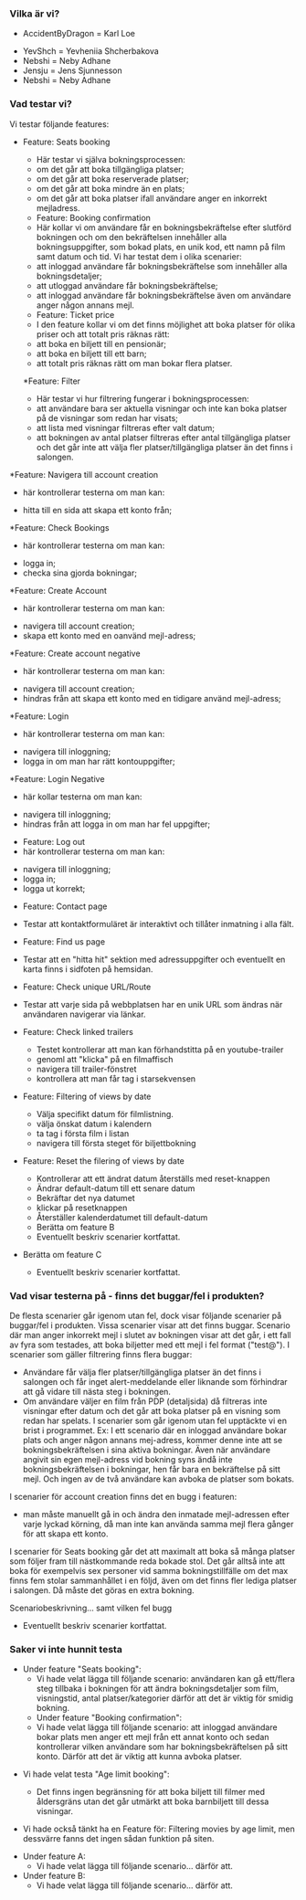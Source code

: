 ### Vilka är vi?
* AccidentByDragon = Karl Loe
- YevShch = Yevheniia Shcherbakova
- Nebshi = Neby Adhane
- Jensju = Jens Sjunnesson
- Nebshi = Neby Adhane

### Vad testar vi?
Vi testar följande features:
* Feature: Seats booking
  *  Här testar vi själva bokningsprocessen:
  - om det går att boka tillgängliga platser;
  - om det går att boka reserverade platser;
  - om det går att boka mindre än en plats;
  - om det går att boka platser ifall användare anger en inkorrekt mejladress.

  * Feature: Booking confirmation
  * Här kollar vi om användare får en bokningsbekräftelse efter slutförd bokningen och om den bekräftelsen innehåller alla bokningsuppgifter, som bokad plats, en unik kod, ett namn på film samt datum och tid. Vi har testat dem i olika scenarier:
  - att inloggad användare får bokningsbekräftelse som innehåller alla bokningsdetaljer; 
  - att utloggad användare får bokningsbekräftelse; 
  - att inloggad användare får bokningsbekräftelse även om användare anger någon annans mejl.

  * Feature: Ticket price
  * I den feature kollar vi om det finns möjlighet att boka platser för olika priser och att totalt pris räknas rätt:
  - att boka en biljett till en pensionär;
  - att boka en biljett till ett barn;
  - att totalt pris räknas rätt om man bokar flera platser.

  *Feature: Filter
  * Här testar vi hur filtrering fungerar i bokningsprocessen:
  - att användare bara ser aktuella visningar och inte kan boka platser på de visningar som redan har visats;
  - att lista med visningar filtreras efter valt datum; 
  - att bokningen av antal platser filtreras efter antal tillgängliga platser och det går inte att välja fler platser/tillgängliga platser än det finns i salongen.

 *Feature: Navigera till account creation
 * här kontrollerar testerna om man kan:
  - hitta till en sida att skapa ett konto från;
   
 *Feature: Check Bookings
 * här kontrollerar testerna om man kan:
  - logga in;
  - checka sina gjorda bokningar;
   
  *Feature: Create Account
 * här kontrollerar testerna om man kan:
  - navigera till account creation;
  - skapa ett konto med en oanvänd mejl-adress;
   
*Feature: Create account negative
 * här kontrollerar testerna om man kan:
  - navigera till account creation;
  - hindras från att skapa ett konto med en tidigare använd mejl-adress;

*Feature: Login
 * här kontrollerar testerna om man kan:
  - navigera till inloggning;
  - logga in om man har rätt kontouppgifter;

*Feature: Login Negative
 * här kollar testerna om man kan:
  - navigera till inloggning;
  - hindras från att logga in om man har fel uppgifter;

* Feature: Log out
 * här kontrollerar testerna om man kan:
  - navigera till inloggning;
  - logga in;
  - logga ut korrekt;

 * Feature: Contact page
 - Testar att kontaktformuläret är interaktivt och tillåter inmatning i alla fält.

 * Feature: Find us page
  - Testar att en "hitta hit" sektion med adressuppgifter och eventuellt en karta finns i sidfoten på hemsidan. 

  * Feature: Check unique URL/Route
   - Testar att varje sida på webbplatsen har en unik URL som ändras när användaren navigerar via länkar.

* Feature: Check linked trailers
  * Testet kontrollerar att man kan förhandstitta på en youtube-trailer 
  - genoml att "klicka" på en filmaffisch
  - navigera till trailer-fönstret
  - kontrollera att man får tag i starsekvensen

* Feature: Filtering of views by date
  * Välja specifikt datum för filmlistning.
  - välja önskat datum i kalendern
  - ta tag i första film i listan
  - navigera till första steget för biljettbokning

* Feature: Reset the filering of views by date
  * Kontrollerar att ett ändrat datum återställs med reset-knappen
  - Ändrar default-datum till ett senare datum
  - Bekräftar det nya datumet
  - klickar på resetknappen
  - Återställer kalenderdatumet till default-datum

  * Berätta om feature B
  * Eventuellt beskriv scenarier kortfattat.
* Berätta om feature C
  * Eventuellt beskriv scenarier kortfattat.

 ### Vad visar testerna på - finns det buggar/fel i produkten? 
 De flesta scenarier går igenom utan fel, dock visar följande scenarier på buggar/fel i produkten.
 Vissa scenarier visar att det finns buggar.
 Scenario där man anger inkorrekt mejl i slutet av bokningen visar att det går, i ett fall av fyra som testades, att boka biljetter med ett mejl i fel format ("test@"). 
 I scenarier som gäller filtrering finns flera buggar: 
 - Användare får välja fler platser/tillgängliga platser än det finns i salongen och får inget alert-meddelande eller liknande som förhindrar att gå vidare till nästa steg i bokningen. 
 - Om användare väljer en film från PDP (detaljsida) då filtreras inte visningar efter datum och det går att boka platser på en visning som redan har spelats. 
 I scenarier som går igenom utan fel upptäckte vi en brist i programmet. Ex: I ett scenario där en inloggad användare bokar plats och anger någon annans mej-adress, kommer denne inte att se bokningsbekräftelsen i sina aktiva bokningar. Även när användare angivit sin egen mejl-adress vid bokning syns ändå inte bokningsbekräftelsen i bokningar, hen får bara en bekräftelse på sitt mejl. Och ingen av de två användare kan avboka de platser som bokats.

I scenarier för account creation finns det en bugg i featuren:
- man måste manuellt gå in och ändra den inmatade mejl-adressen efter varje lyckad körning, då man inte kan använda samma mejl flera gånger för att skapa ett konto.

I scenarier för Seats booking går det att maximalt att boka så många platser som följer fram till nästkommande reda bokade stol. Det går alltså inte att boka för exempelvis sex personer vid samma bokningstillfälle om det max finns fem stolar sammanhållet i en följd, även om det finns fler lediga platser i salongen. Då måste det göras en extra bokning.

Scenariobeskrivning... samt vilken fel bugg
* Eventuellt beskriv scenarier kortfattat.

### Saker vi inte hunnit testa
* Under feature "Seats booking":
  * Vi hade velat lägga till följande scenario: användaren kan gå ett/flera steg tillbaka i bokningen för att ändra bokningsdetaljer som film, visningstid, antal platser/kategorier därför att det är viktig för smidig bokning. 
  * Under feature "Booking confirmation":
  * Vi hade velat lägga till följande scenario: att inloggad användare bokar plats men anger ett mejl från ett annat konto och sedan kontrollerar vilken användare som har bokningsbekräftelsen på sitt konto. Därför att det är viktig att kunna avboka platser. 
+ Vi hade velat testa "Age limit booking": 
  + Det finns ingen begränsning för att boka biljett till filmer med åldersgräns utan det går utmärkt att boka barnbiljett till dessa visningar.

+ Vi hade också tänkt ha en Feature för: Filtering movies by age limit, men dessvärre fanns det ingen sådan funktion på siten.

 
  
* Under feature A:
  * Vi hade velat lägga till följande scenario... därför att.
* Under feature B:
  * Vi hade velat lägga till följande scenario... därför att.




